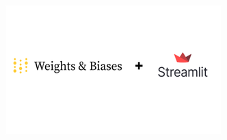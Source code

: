 <p align="center"><img src="https://raw.githubusercontent.com/diliadis/wandb_backup_app/main/img/logo.png" alt="logo" height="300"/></p>